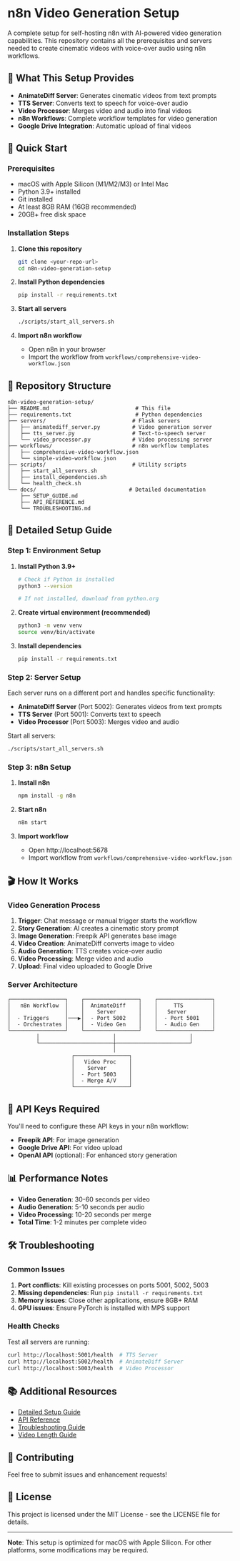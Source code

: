 # n8n Video Generation Setup

A complete setup for self-hosting n8n with AI-powered video generation capabilities. This repository contains all the prerequisites and servers needed to create cinematic videos with voice-over audio using n8n workflows.

## 🎯 What This Setup Provides

- **AnimateDiff Server**: Generates cinematic videos from text prompts
- **TTS Server**: Converts text to speech for voice-over audio
- **Video Processor**: Merges video and audio into final videos
- **n8n Workflows**: Complete workflow templates for video generation
- **Google Drive Integration**: Automatic upload of final videos

## 🚀 Quick Start

### Prerequisites
- macOS with Apple Silicon (M1/M2/M3) or Intel Mac
- Python 3.9+ installed
- Git installed
- At least 8GB RAM (16GB recommended)
- 20GB+ free disk space

### Installation Steps

1. **Clone this repository**
   ```bash
   git clone <your-repo-url>
   cd n8n-video-generation-setup
   ```

2. **Install Python dependencies**
   ```bash
   pip install -r requirements.txt
   ```

3. **Start all servers**
   ```bash
   ./scripts/start_all_servers.sh
   ```

4. **Import n8n workflow**
   - Open n8n in your browser
   - Import the workflow from `workflows/comprehensive-video-workflow.json`

## 📁 Repository Structure

```
n8n-video-generation-setup/
├── README.md                           # This file
├── requirements.txt                    # Python dependencies
├── servers/                           # Flask servers
│   ├── animatediff_server.py          # Video generation server
│   ├── tts_server.py                  # Text-to-speech server
│   └── video_processor.py             # Video processing server
├── workflows/                         # n8n workflow templates
│   ├── comprehensive-video-workflow.json
│   └── simple-video-workflow.json
├── scripts/                           # Utility scripts
│   ├── start_all_servers.sh
│   ├── install_dependencies.sh
│   └── health_check.sh
└── docs/                             # Detailed documentation
    ├── SETUP_GUIDE.md
    ├── API_REFERENCE.md
    └── TROUBLESHOOTING.md
```

## 🔧 Detailed Setup Guide

### Step 1: Environment Setup

1. **Install Python 3.9+**
   ```bash
   # Check if Python is installed
   python3 --version
   
   # If not installed, download from python.org
   ```

2. **Create virtual environment (recommended)**
   ```bash
   python3 -m venv venv
   source venv/bin/activate
   ```

3. **Install dependencies**
   ```bash
   pip install -r requirements.txt
   ```

### Step 2: Server Setup

Each server runs on a different port and handles specific functionality:

- **AnimateDiff Server** (Port 5002): Generates videos from text prompts
- **TTS Server** (Port 5001): Converts text to speech
- **Video Processor** (Port 5003): Merges video and audio

Start all servers:
```bash
./scripts/start_all_servers.sh
```

### Step 3: n8n Setup

1. **Install n8n**
   ```bash
   npm install -g n8n
   ```

2. **Start n8n**
   ```bash
   n8n start
   ```

3. **Import workflow**
   - Open http://localhost:5678
   - Import workflow from `workflows/comprehensive-video-workflow.json`

## 🎬 How It Works

### Video Generation Process

1. **Trigger**: Chat message or manual trigger starts the workflow
2. **Story Generation**: AI creates a cinematic story prompt
3. **Image Generation**: Freepik API generates base image
4. **Video Creation**: AnimateDiff converts image to video
5. **Audio Generation**: TTS creates voice-over audio
6. **Video Processing**: Merge video and audio
7. **Upload**: Final video uploaded to Google Drive

### Server Architecture

```
┌─────────────────┐    ┌─────────────────┐    ┌─────────────────┐
│   n8n Workflow  │    │  AnimateDiff    │    │     TTS         │
│                 │    │    Server       │    │   Server        │
│  - Triggers     │───▶│  - Port 5002    │    │  - Port 5001    │
│  - Orchestrates │    │  - Video Gen    │    │  - Audio Gen    │
└─────────────────┘    └─────────────────┘    └─────────────────┘
         │                       │                       │
         └───────────────────────┼───────────────────────┘
                                 │
                    ┌─────────────────┐
                    │   Video Proc    │
                    │    Server       │
                    │  - Port 5003    │
                    │  - Merge A/V    │
                    └─────────────────┘
```

## 🔑 API Keys Required

You'll need to configure these API keys in your n8n workflow:

- **Freepik API**: For image generation
- **Google Drive API**: For video upload
- **OpenAI API** (optional): For enhanced story generation

## 📊 Performance Notes

- **Video Generation**: 30-60 seconds per video
- **Audio Generation**: 5-10 seconds per audio
- **Video Processing**: 10-20 seconds per merge
- **Total Time**: 1-2 minutes per complete video

## 🛠️ Troubleshooting

### Common Issues

1. **Port conflicts**: Kill existing processes on ports 5001, 5002, 5003
2. **Missing dependencies**: Run `pip install -r requirements.txt`
3. **Memory issues**: Close other applications, ensure 8GB+ RAM
4. **GPU issues**: Ensure PyTorch is installed with MPS support

### Health Checks

Test all servers are running:
```bash
curl http://localhost:5001/health  # TTS Server
curl http://localhost:5002/health  # AnimateDiff Server
curl http://localhost:5003/health  # Video Processor
```

## 📚 Additional Resources

- [Detailed Setup Guide](docs/SETUP_GUIDE.md)
- [API Reference](docs/API_REFERENCE.md)
- [Troubleshooting Guide](docs/TROUBLESHOOTING.md)
- [Video Length Guide](docs/VIDEO_LENGTH_GUIDE.md)

## 🤝 Contributing

Feel free to submit issues and enhancement requests!

## 📄 License

This project is licensed under the MIT License - see the LICENSE file for details.

---

**Note**: This setup is optimized for macOS with Apple Silicon. For other platforms, some modifications may be required. 